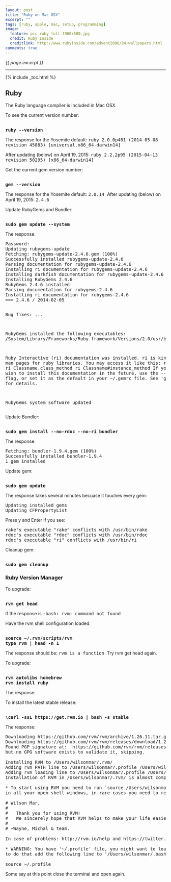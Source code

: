 ```yaml
---
layout: post
title: "Ruby on Mac OSX"
excerpt: ""
tags: [ruby, apple, mac, setup, programming]
image:
  feature: pic ruby full 1900x500.jpg
  credit: Ruby Inside
  creditlink: http://www.rubyinside.com/advent2006/24-wallpapers.html
comments: true
---
```

<i>{{ page.excerpt }}</i>
<hr />

{% include _toc.html %}


<a id="Rubyz"></a>

## Ruby


The Ruby language compiler is included in Mac OSX.
<p class="Action">
To see the current version number:
<pre><strong>
ruby --version
</strong></pre>
The response for the Yosemite default:
<tt>
ruby 2.0.0p481 (2014-05-08 revision 45883) [universal.x86_64-darwin14]
</tt>

After updating (below) on April 19, 2015:
<tt>
ruby 2.2.2p95 (2015-04-13 revision 50295) [x86_64-darwin14]
</tt>

<p class="Action">
Get the current gem version number:
<pre><strong>
gem --version
</strong></pre>

The response for the Yosemite default:
<tt>
2.0.14
</tt>
After updating (below) on April 19, 2015:
<tt>
2.4.6
</tt>

<p class="Action">
Update RubyGems and Bundler:
<pre><strong>
sudo gem update --system
</strong></pre>
The response:
<pre>
Password:
Updating rubygems-update
Fetching: rubygems-update-2.4.6.gem (100%)
Successfully installed rubygems-update-2.4.6
Parsing documentation for rubygems-update-2.4.6
Installing ri documentation for rubygems-update-2.4.6
Installing darkfish documentation for rubygems-update-2.4.6
Installing RubyGems 2.4.6
RubyGems 2.4.6 installed
Parsing documentation for rubygems-2.4.6
Installing ri documentation for rubygems-2.4.6
=== 2.4.6 / 2014-02-05

Bug fixes:
...

RubyGems installed the following executables:
/System/Library/Frameworks/Ruby.framework/Versions/2.0/usr/bin/gem

Ruby Interactive (ri) documentation was installed. ri is kind of like man
pages for ruby libraries. You may access it like this:
ri Classname
ri Classname.class_method
ri Classname#instance_method
If you do not wish to install this documentation in the future, use the
--no-document flag, or set it as the default in your ~/.gemrc file. See
'gem help env' for details.

RubyGems system software updated
</pre>


<p class="Action">
Update Bundler:
<pre><strong>
sudo gem install --no-rdoc --no-ri bundler
</strong></pre>
The response:
<pre>
Fetching: bundler-1.9.4.gem (100%)
Successfully installed bundler-1.9.4
1 gem installed
</pre>


<p class="Action">
Update gem:
<pre><strong>
sudo gem update
</strong></pre>
The response takes several minutes becuase it touches every gem:
<pre>
Updating installed gems
Updating CFPropertyList
</pre>

Press y and Enter if you see:

<pre>
rake's executable "rake" conflicts with /usr/bin/rake
rdoc's executable "rdoc" conflicts with /usr/bin/rdoc
rdoc's executable "ri" conflicts with /usr/bin/ri
</pre>


<p class="Action">
Cleanup gem:

<pre><strong>
sudo gem cleanup
</strong></pre>


<a name="ruby-rvm"></a>

### Ruby Version Manager

<p class="Action">
To upgrade:
<pre><strong>
rvm get head
</strong></pre>
If the response is 
<tt>
-bash: rvm: command not found
</tt>

<p class="Action">
Have the rvm shell configuration loaded:
<pre><strong>
source ~/.rvm/scripts/rvm
type rvm | head -n 1
</strong></pre>
The response should be:
<tt>
rvm is a function
</tt>
Try rvm get head again.



<p class="Action">
To upgrade:
<pre><strong>
rvm autolibs homebrew
rvm install ruby
</strong></pre>
The response:
<tt>

</tt>

To install the latest stable release:

<pre><strong>
\curl -ssL https://get.rvm.io | bash -s stable
</strong></pre>

The response:

<pre>
Downloading https://github.com/rvm/rvm/archive/1.26.11.tar.gz
Downloading https://github.com/rvm/rvm/releases/download/1.26.11/1.26.11.tar.gz.asc
Found PGP signature at: 'https://github.com/rvm/rvm/releases/download/1.26.11/1.26.11.tar.gz.asc',
but no GPG software exists to validate it, skipping.

Installing RVM to /Users/wilsonmar/.rvm/
Adding rvm PATH line to /Users/wilsonmar/.profile /Users/wilsonmar/.mkshrc /Users/wilsonmar/.bashrc /Users/wilsonmar/.zshrc.
Adding rvm loading line to /Users/wilsonmar/.profile /Users/wilsonmar/.bash_profile /Users/wilsonmar/.zlogin.
Installation of RVM in /Users/wilsonmar/.rvm/ is almost complete:

* To start using RVM you need to run `source /Users/wilsonmar/.rvm/scripts/rvm`
in all your open shell windows, in rare cases you need to reopen all shell windows.

# Wilson Mar,
#
#   Thank you for using RVM!
#   We sincerely hope that RVM helps to make your life easier and more enjoyable!!!
#
# ~Wayne, Michal & team.

In case of problems: http://rvm.io/help and https://twitter.com/rvm_io

* WARNING: You have '~/.profile' file, you might want to load it,
to do that add the following line to '/Users/wilsonmar/.bash_profile':

source ~/.profile
</pre>


<p class="Action">
Some say at this point close the terminal and open again.


